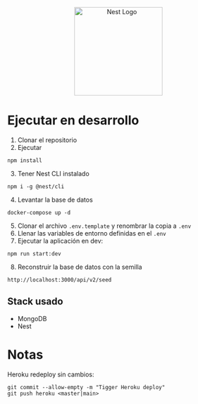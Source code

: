 <p align="center">
  <a href="http://nestjs.com/" target="blank"><img src="https://nestjs.com/img/logo-small.svg" width="200" alt="Nest Logo" /></a>
</p>

# Ejecutar en desarrollo

1. Clonar el repositorio
2. Ejecutar
```
npm install
```
3. Tener Nest CLI instalado
```
npm i -g @nest/cli
```
4. Levantar la base de datos
```
docker-compose up -d
```
5. Clonar el archivo ```.env.template``` y renombrar la copia a ```.env```
6. Llenar las variables de entorno definidas en el ```.env```
7. Ejecutar la aplicación en dev:
```
npm run start:dev
```
8. Reconstruir la base de datos con la semilla
```
http://localhost:3000/api/v2/seed
```

## Stack usado
* MongoDB
* Nest

# Notas
Heroku redeploy sin cambios:
```
git commit --allow-empty -m "Tigger Heroku deploy"
git push heroku <master|main>
```